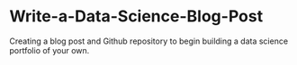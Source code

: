# Write-a-Data-Science-Blog-Post
Creating a blog post and Github repository to begin building a data science portfolio of your own.
